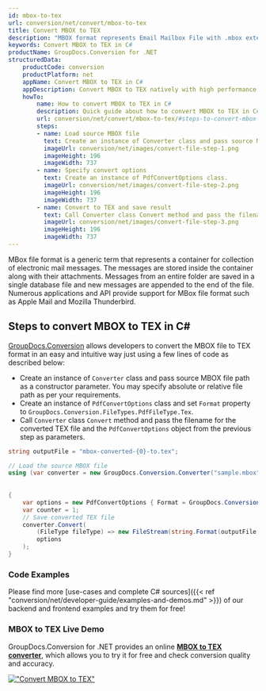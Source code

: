 ```yaml
---
id: mbox-to-tex
url: conversion/net/convert/mbox-to-tex
title: Convert MBOX to TEX
description: "MBOX format represents Email Mailbox File with .mbox extension. Learn how to convert MBOX to TEX file programmatically in C# language using GroupDocs.Conversion for .NET library."
keywords: Convert MBOX to TEX in C#
productName: GroupDocs.Conversion for .NET
structuredData:
    productCode: conversion
    productPlatform: net
    appName: Convert MBOX to TEX in C#
    appDescription: Convert MBOX to TEX natively with high performance using C# language and server side GroupDocs.Conversion for .NET APIs, without the use of any software like Microsoft or Open Office.
    howTo:
        name: How to convert MBOX to TEX in C# 
        description: Quick guide about how to convert MBOX to TEX in C# with high performance and accuracy.
        url: conversion/net/convert/mbox-to-tex/#steps-to-convert-mbox-to-tex-in-c
        steps:
        - name: Load source MBOX file 
          text: Create an instance of Converter class and pass source MBOX file path as a constructor parameter. You may specify absolute or relative file path as per your requirements. 
          imageUrl: conversion/net/images/convert-file-step-1.png
          imageHeight: 196
          imageWidth: 737
        - name: Specify convert options 
          text: Create an instance of PdfConvertOptions class.
          imageUrl: conversion/net/images/convert-file-step-2.png
          imageHeight: 196
          imageWidth: 737
        - name: Convert to TEX and save result 
          text: Call Converter class Convert method and pass the filename for the converted HTML file and the PdfConvertOptions object from the previous step as parameters.
          imageUrl: conversion/net/images/convert-file-step-3.png
          imageHeight: 196
          imageWidth: 737
---
```


MBox file format is a generic term that represents a container for collection of electronic mail messages. The messages are stored inside the container along with their attachments. Messages from an entire folder are saved in a single database file and new messages are appended to the end of the file. Numerous applications and API provide support for MBox file format such as Apple Mail and Mozilla Thunderbird.

## Steps to convert MBOX to TEX in C#

[GroupDocs.Conversion](https://products.groupdocs.com/conversion/net) allows developers to convert the MBOX file to TEX format in an easy and intuitive way just using a few lines of code as described below:

* Create an instance of `Converter` class and pass source MBOX file path as a constructor parameter. You may specify absolute or relative file path as per your requirements. 
* Create an instance of `PdfConvertOptions` class and set `Format` property to `GroupDocs.Conversion.FileTypes.PdfFileType.Tex`.
* Call `Converter` class `Convert` method and pass the filename for the converted TEX file and the `PdfConvertOptions` object from the previous step as parameters.

```csharp
string outputFile = "mbox-converted-{0}-to.tex";

// Load the source MBOX file
using (var converter = new GroupDocs.Conversion.Converter("sample.mbox", fileType => fileType == EmailFileType.Mbox
                                                                                                            ? new MboxLoadOptions()
                                                                                                            : null))
{
    var options = new PdfConvertOptions { Format = GroupDocs.Conversion.FileTypes.PdfFileType.Tex };
	var counter = 1;
    // Save converted TEX file
    converter.Convert(
		(FileType fileType) => new FileStream(string.Format(outputFile, counter++), FileMode.Create),
        options
    );            
}
```

### Code Examples

Please find more [use-cases and complete C# sources]({{< ref "conversion/net/developer-guide/examples-and-demos.md" >}}) of our backend and frontend examples and try them for free!

### MBOX to TEX Live Demo

GroupDocs.Conversion for .NET provides an online [**MBOX to TEX converter**](https://products.groupdocs.app/conversion/mbox-to-tex), which allows you to try it for free and check conversion quality and accuracy.

[!["Convert MBOX to TEX"](conversion/net/images/convert-to-tex/convert-mbox-to-tex.png)](https://products.groupdocs.app/conversion/mbox-to-tex)